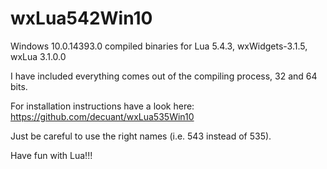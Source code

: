 # wxLua542Win10
Windows 10.0.14393.0 compiled binaries for Lua 5.4.3, wxWidgets-3.1.5, wxLua 3.1.0.0

I have included everything comes out of the compiling process, 32 and 64 bits.

For installation instructions have a look here: https://github.com/decuant/wxLua535Win10

Just be careful to use the right names (i.e. 543 instead of 535).

Have fun with Lua!!!

